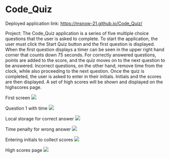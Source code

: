 # Code_Quiz

Deployed application link: https://msnow-21.github.io/Code_Quiz/

Project: The Code_Quiz application is a series of five multiple choice questions that the user is asked to complete. To start the application, the user must click the Start Quiz button and the first question is displayed. When the first question displays a timer can be seen in the upper right hand corner that counts down 75 seconds. For correctly answered questions, points are added to the score, and the quiz moves on to the next question to be answered. Incorrect questions, on the other hand, remove time from the clock, while also proceeding to the next question. Once the quiz is completed, the user is asked to enter in their initials. Initials and the scores are then displayed. A set of high scores will be shown and displayed on the highscores page.

First screen
![](.assets/images/codequizscreen1.png)

Question 1 with time
![](.assets/images/codequizq1time.png)

Local storage for correct answer
![](.assets/images/codequizlocalstorage.png)

Time penalty for wrong answer
![](.assets/images/codequizpenalty.png)

Entering initials to collect scores
![](.assets/images/codequizinitials.png)

High scores page
![](.assets/images/codequizhighscores.png)

